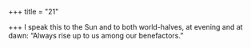 +++
title = "21"

+++
I speak this to the Sun and to both world-halves, at evening and  at dawn:
“Always rise up to us among our benefactors.”